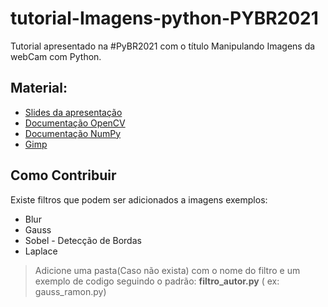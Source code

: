 # tutorial-Imagens-python-PYBR2021
Tutorial apresentado na #PyBR2021 com o título Manipulando Imagens da webCam com Python.

## Material:
- [Slides da apresentação](https://docs.google.com/presentation/d/1-CcxuixAQiUt9ZVRBr8O_0_M-QTT9ltNKgNAXdvfcac/edit?usp=sharing)
- [Documentação OpenCV](https://opencv.org/)
- [Documentação NumPy](https://numpy.org/)
- [Gimp](https://www.gimp.org/)

## Como Contribuir
Existe filtros que podem ser adicionados a imagens exemplos:
- Blur 
- Gauss
- Sobel - Detecção de Bordas 
- Laplace
>Adicione uma pasta(Caso não exista) com o nome do filtro e um exemplo de codigo seguindo o padrão: **filtro_autor.py** ( ex: gauss_ramon.py)
